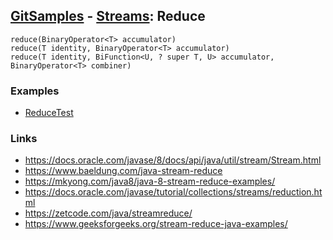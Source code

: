 ## [GitSamples](/../../tree/master) - [Streams](/../../tree/java-8/test/samples/stream): Reduce

    reduce(BinaryOperator<T> accumulator)
    reduce(T identity, BinaryOperator<T> accumulator)
    reduce(T identity, BiFunction<U, ? super T, U> accumulator, BinaryOperator<T> combiner)

### Examples
* [ReduceTest](ReduceTest.java)

### Links
* https://docs.oracle.com/javase/8/docs/api/java/util/stream/Stream.html
* https://www.baeldung.com/java-stream-reduce
* https://mkyong.com/java8/java-8-stream-reduce-examples/
* https://docs.oracle.com/javase/tutorial/collections/streams/reduction.html
* https://zetcode.com/java/streamreduce/
* https://www.geeksforgeeks.org/stream-reduce-java-examples/
